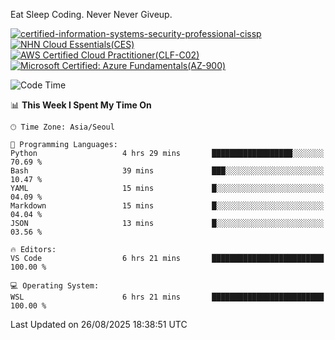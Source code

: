 Eat Sleep Coding.
Never Never Giveup.

[![certified-information-systems-security-professional-cissp](https://github.com/user-attachments/assets/d259884f-7f9a-4d80-a663-6968ead7464a)](https://www.credly.com/badges/f394a010-85a0-450b-9136-8043af01d71c/public_url)
[![NHN Cloud Essentials(CES)](https://github.com/user-attachments/assets/f405dcae-c923-424d-927f-e993bac10fa9)](https://www.nhncloud.com/kr/edu/certification/search)
[![AWS Certified Cloud Practitioner(CLF-C02)](https://github.com/user-attachments/assets/5199a6f5-42d5-4e70-b493-16c3fd42e691)](https://www.credly.com/badges/235e2b66-a782-4a21-ac77-ac4e42037113)
[![Microsoft Certified: Azure Fundamentals(AZ-900)](https://github.com/user-attachments/assets/7eb23f86-6311-42f9-83ab-166a25656710)](https://learn.microsoft.com/en-us/users/tiaz0128/credentials/ca6706271c8233ef)

<!--START_SECTION:waka-->
![Code Time](http://img.shields.io/badge/Code%20Time-4%2C355%20hrs%2024%20mins-blue)

📊 **This Week I Spent My Time On** 

```text
🕑︎ Time Zone: Asia/Seoul

💬 Programming Languages: 
Python                   4 hrs 29 mins       ██████████████████░░░░░░░   70.69 % 
Bash                     39 mins             ███░░░░░░░░░░░░░░░░░░░░░░   10.47 % 
YAML                     15 mins             █░░░░░░░░░░░░░░░░░░░░░░░░   04.09 % 
Markdown                 15 mins             █░░░░░░░░░░░░░░░░░░░░░░░░   04.04 % 
JSON                     13 mins             █░░░░░░░░░░░░░░░░░░░░░░░░   03.56 % 

🔥 Editors: 
VS Code                  6 hrs 21 mins       █████████████████████████   100.00 % 

💻 Operating System: 
WSL                      6 hrs 21 mins       █████████████████████████   100.00 % 
```


 Last Updated on 26/08/2025 18:38:51 UTC
<!--END_SECTION:waka-->
